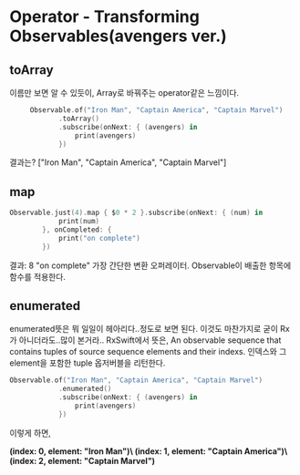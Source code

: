 # Operator - Transforming Observables(avengers ver.)

## toArray
이름만 보면 알 수 있듯이, Array로 바꿔주는 operator같은 느낌이다.
~~~swift
     Observable.of("Iron Man", "Captain America", "Captain Marvel")
            .toArray()
            .subscribe(onNext: { (avengers) in
                print(avengers)
            })
~~~
결과는? ["Iron Man", "Captain America", "Captain Marvel"]

## map

~~~swift 
Observable.just(4).map { $0 * 2 }.subscribe(onNext: { (num) in
            print(num)
        }, onCompleted: {
            print("on complete")
        })
~~~
결과: 8 "on complete"
가장 간단한 변환 오퍼레이터.
Observable이 배출한 항목에 함수를 적용한다.

## enumerated
enumerated뜻은 뭐 일일이 헤아리다..정도로 보면 된다. 이것도 마찬가지로 굳이 Rx가 아니더라도..많이 본거라..
RxSwift에서 뜻은, An observable sequence that contains tuples of source sequence elements and their indexs. 
인덱스와 그 element을 포함한 tuple 옵저버블을 리턴한다. 

~~~swift 
Observable.of("Iron Man", "Captain America", "Captain Marvel")
            .enumerated()
            .subscribe(onNext: { (avengers) in
                print(avengers)
            })
~~~

이렇게 하면,

**(index: 0, element: "Iron Man")\ (index: 1, element: "Captain America")\ (index: 2, element: "Captain Marvel")**






















